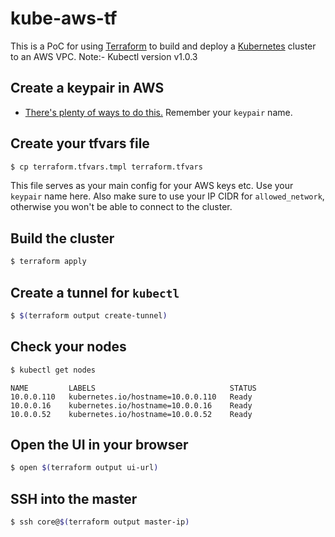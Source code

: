 # kube-aws-tf

This is a PoC for using [Terraform](https://terraform.io) to build and deploy a [Kubernetes](http://kubernetes.io/) cluster to an AWS VPC.
Note:- Kubectl version v1.0.3

## Create a keypair in AWS
  * [There's plenty of ways to do this.](http://bfy.tw/Zlu) Remember your `keypair` name.

## Create your tfvars file
```bash
$ cp terraform.tfvars.tmpl terraform.tfvars
```
This file serves as your main config for your AWS keys etc. Use your `keypair` name here. Also make sure to use your IP CIDR for `allowed_network`, otherwise
you won't be able to connect to the cluster.

## Build the cluster
```bash
$ terraform apply
```
## Create a tunnel for `kubectl`
```bash
$ $(terraform output create-tunnel)
```
## Check your nodes
```bash
$ kubectl get nodes
```
```
NAME         LABELS                              STATUS
10.0.0.110   kubernetes.io/hostname=10.0.0.110   Ready
10.0.0.16    kubernetes.io/hostname=10.0.0.16    Ready
10.0.0.52    kubernetes.io/hostname=10.0.0.52    Ready
```
## Open the UI in your browser
```bash
$ open $(terraform output ui-url)
```

## SSH into the master
```bash
$ ssh core@$(terraform output master-ip)
```
